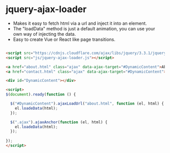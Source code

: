 # jquery-ajax-loader
- Makes it easy to fetch html via a url and inject it into an element.
- The  "loadData" method is just a default animation, you can use your own way of injecting the data.
- Easy to create Vue or React like page transitions.


```html

<script src="https://cdnjs.cloudflare.com/ajax/libs/jquery/3.3.1/jquery.min.js"></script>
<script src="js/jquery-ajax-loader.js"></script>  

<a href="about.html" class="ajax" data-ajax-target="#DynamicContent">About</a>
<a href="contact.html" class="ajax" data-ajax-target="#DynamicContent">Contact</a>	

<div id="DynamicContent"></div>

<script>
$(document).ready(function () {

  $("#DynamicContent").ajaxLoadUrl("about.html", function (el, html) {
    el.loadeData(html);
  });

  $(".ajax").ajaxAnchor(function (el, html) {
    el.loadeData(html);			
  });
  
});
</script>  


```
